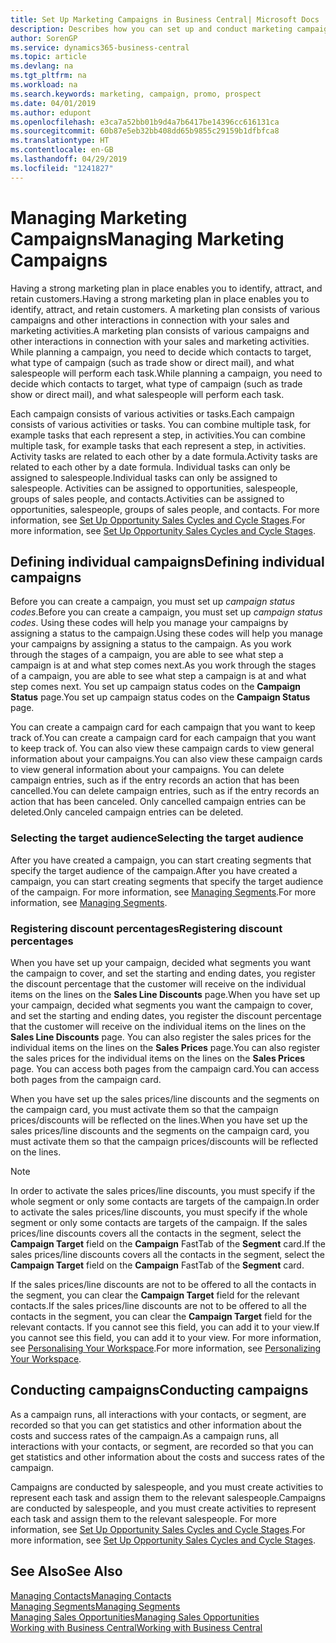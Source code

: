 ```yaml
---
title: Set Up Marketing Campaigns in Business Central| Microsoft Docs
description: Describes how you can set up and conduct marketing campaigns in Business Central to help you identify and attract prospects and retain customers.
author: SorenGP
ms.service: dynamics365-business-central
ms.topic: article
ms.devlang: na
ms.tgt_pltfrm: na
ms.workload: na
ms.search.keywords: marketing, campaign, promo, prospect
ms.date: 04/01/2019
ms.author: edupont
ms.openlocfilehash: e3ca7a52bb01b9d4a7b6417be14396cc616131ca
ms.sourcegitcommit: 60b87e5eb32bb408dd65b9855c29159b1dfbfca8
ms.translationtype: HT
ms.contentlocale: en-GB
ms.lasthandoff: 04/29/2019
ms.locfileid: "1241827"
---
```

# <a name="managing-marketing-campaigns"></a><span data-ttu-id="88d51-103">Managing Marketing Campaigns</span><span class="sxs-lookup"><span data-stu-id="88d51-103">Managing Marketing Campaigns</span></span>
<span data-ttu-id="88d51-104">Having a strong marketing plan in place enables you to identify, attract, and retain customers.</span><span class="sxs-lookup"><span data-stu-id="88d51-104">Having a strong marketing plan in place enables you to identify, attract, and retain customers.</span></span> <span data-ttu-id="88d51-105">A marketing plan consists of various campaigns and other interactions in connection with your sales and marketing activities.</span><span class="sxs-lookup"><span data-stu-id="88d51-105">A marketing plan consists of various campaigns and other interactions in connection with your sales and marketing activities.</span></span> <span data-ttu-id="88d51-106">While planning a campaign, you need to decide which contacts to target, what type of campaign (such as trade show or direct mail), and what salespeople will perform each task.</span><span class="sxs-lookup"><span data-stu-id="88d51-106">While planning a campaign, you need to decide which contacts to target, what type of campaign (such as trade show or direct mail), and what salespeople will perform each task.</span></span>

<span data-ttu-id="88d51-107">Each campaign consists of various activities or tasks.</span><span class="sxs-lookup"><span data-stu-id="88d51-107">Each campaign consists of various activities or tasks.</span></span> <span data-ttu-id="88d51-108">You can combine multiple task, for example tasks that each represent a step, in activities.</span><span class="sxs-lookup"><span data-stu-id="88d51-108">You can combine multiple task, for example tasks that each represent a step, in activities.</span></span> <span data-ttu-id="88d51-109">Activity tasks are related to each other by a date formula.</span><span class="sxs-lookup"><span data-stu-id="88d51-109">Activity tasks are related to each other by a date formula.</span></span> <span data-ttu-id="88d51-110">Individual tasks can only be assigned to salespeople.</span><span class="sxs-lookup"><span data-stu-id="88d51-110">Individual tasks can only be assigned to salespeople.</span></span> <span data-ttu-id="88d51-111">Activities can be assigned to opportunities, salespeople, groups of sales people, and contacts.</span><span class="sxs-lookup"><span data-stu-id="88d51-111">Activities can be assigned to opportunities, salespeople, groups of sales people, and contacts.</span></span> <span data-ttu-id="88d51-112">For more information, see [Set Up Opportunity Sales Cycles and Cycle Stages](marketing-how-setup-opportunity-sales-cycles-stages.md).</span><span class="sxs-lookup"><span data-stu-id="88d51-112">For more information, see [Set Up Opportunity Sales Cycles and Cycle Stages](marketing-how-setup-opportunity-sales-cycles-stages.md).</span></span>

## <a name="defining-individual-campaigns"></a><span data-ttu-id="88d51-113">Defining individual campaigns</span><span class="sxs-lookup"><span data-stu-id="88d51-113">Defining individual campaigns</span></span>
<span data-ttu-id="88d51-114">Before you can create a campaign, you must set up *campaign status codes*.</span><span class="sxs-lookup"><span data-stu-id="88d51-114">Before you can create a campaign, you must set up *campaign status codes*.</span></span> <span data-ttu-id="88d51-115">Using these codes will help you manage your campaigns by assigning a status to the campaign.</span><span class="sxs-lookup"><span data-stu-id="88d51-115">Using these codes will help you manage your campaigns by assigning a status to the campaign.</span></span> <span data-ttu-id="88d51-116">As you work through the stages of a campaign, you are able to see what step a campaign is at and what step comes next.</span><span class="sxs-lookup"><span data-stu-id="88d51-116">As you work through the stages of a campaign, you are able to see what step a campaign is at and what step comes next.</span></span> <span data-ttu-id="88d51-117">You set up campaign status codes on the **Campaign Status** page.</span><span class="sxs-lookup"><span data-stu-id="88d51-117">You set up campaign status codes on the **Campaign Status** page.</span></span>

<span data-ttu-id="88d51-118">You can create a campaign card for each campaign that you want to keep track of.</span><span class="sxs-lookup"><span data-stu-id="88d51-118">You can create a campaign card for each campaign that you want to keep track of.</span></span> <span data-ttu-id="88d51-119">You can also view these campaign cards to view general information about your campaigns.</span><span class="sxs-lookup"><span data-stu-id="88d51-119">You can also view these campaign cards to view general information about your campaigns.</span></span>
<span data-ttu-id="88d51-120">You can delete campaign entries, such as if the entry records an action that has been cancelled.</span><span class="sxs-lookup"><span data-stu-id="88d51-120">You can delete campaign entries, such as if the entry records an action that has been canceled.</span></span> <span data-ttu-id="88d51-121">Only cancelled campaign entries can be deleted.</span><span class="sxs-lookup"><span data-stu-id="88d51-121">Only canceled campaign entries can be deleted.</span></span>

### <a name="selecting-the-target-audience"></a><span data-ttu-id="88d51-122">Selecting the target audience</span><span class="sxs-lookup"><span data-stu-id="88d51-122">Selecting the target audience</span></span>
<span data-ttu-id="88d51-123">After you have created a campaign, you can start creating segments that specify the target audience of the campaign.</span><span class="sxs-lookup"><span data-stu-id="88d51-123">After you have created a campaign, you can start creating segments that specify the target audience of the campaign.</span></span> <span data-ttu-id="88d51-124">For more information, see [Managing Segments](marketing-segments.md).</span><span class="sxs-lookup"><span data-stu-id="88d51-124">For more information, see [Managing Segments](marketing-segments.md).</span></span>

### <a name="registering-discount-percentages"></a><span data-ttu-id="88d51-125">Registering discount percentages</span><span class="sxs-lookup"><span data-stu-id="88d51-125">Registering discount percentages</span></span>
<span data-ttu-id="88d51-126">When you have set up your campaign, decided what segments you want the campaign to cover, and set the starting and ending dates, you register the discount percentage that the customer will receive on the individual items on the lines on the **Sales Line Discounts** page.</span><span class="sxs-lookup"><span data-stu-id="88d51-126">When you have set up your campaign, decided what segments you want the campaign to cover, and set the starting and ending dates, you register the discount percentage that the customer will receive on the individual items on the lines on the **Sales Line Discounts** page.</span></span> <span data-ttu-id="88d51-127">You can also register the sales prices for the individual items on the lines on the **Sales Prices** page.</span><span class="sxs-lookup"><span data-stu-id="88d51-127">You can also register the sales prices for the individual items on the lines on the **Sales Prices** page.</span></span> <span data-ttu-id="88d51-128">You can access both pages from the campaign card.</span><span class="sxs-lookup"><span data-stu-id="88d51-128">You can access both pages from the campaign card.</span></span>

 <span data-ttu-id="88d51-129">When you have set up the sales prices/line discounts and the segments on the campaign card, you must activate them so that the campaign prices/discounts will be reflected on the lines.</span><span class="sxs-lookup"><span data-stu-id="88d51-129">When you have set up the sales prices/line discounts and the segments on the campaign card, you must activate them so that the campaign prices/discounts will be reflected on the lines.</span></span>

> [!NOTE]  
>   <span data-ttu-id="88d51-130">In order to activate the sales prices/line discounts, you must specify if the whole segment or only some contacts are targets of the campaign.</span><span class="sxs-lookup"><span data-stu-id="88d51-130">In order to activate the sales prices/line discounts, you must specify if the whole segment or only some contacts are targets of the campaign.</span></span> <span data-ttu-id="88d51-131">If the sales prices/line discounts covers all the contacts in the segment, select the **Campaign Target** field on the **Campaign** FastTab of the **Segment** card.</span><span class="sxs-lookup"><span data-stu-id="88d51-131">If the sales prices/line discounts covers all the contacts in the segment, select the **Campaign Target** field on the **Campaign** FastTab of the **Segment** card.</span></span>

<span data-ttu-id="88d51-132">If the sales prices/line discounts are not to be offered to all the contacts in the segment, you can clear the **Campaign Target** field for the relevant contacts.</span><span class="sxs-lookup"><span data-stu-id="88d51-132">If the sales prices/line discounts are not to be offered to all the contacts in the segment, you can clear the **Campaign Target** field for the relevant contacts.</span></span> <span data-ttu-id="88d51-133">If you cannot see this field, you can add it to your view.</span><span class="sxs-lookup"><span data-stu-id="88d51-133">If you cannot see this field, you can add it to your view.</span></span> <span data-ttu-id="88d51-134">For more information, see [Personalising Your Workspace](ui-personalization-user.md).</span><span class="sxs-lookup"><span data-stu-id="88d51-134">For more information, see [Personalizing Your Workspace](ui-personalization-user.md).</span></span>

## <a name="conducting-campaigns"></a><span data-ttu-id="88d51-135">Conducting campaigns</span><span class="sxs-lookup"><span data-stu-id="88d51-135">Conducting campaigns</span></span>
<span data-ttu-id="88d51-136">As a campaign runs, all interactions with your contacts, or segment, are recorded so that you can get statistics and other information about the costs and success rates of the campaign.</span><span class="sxs-lookup"><span data-stu-id="88d51-136">As a campaign runs, all interactions with your contacts, or segment, are recorded so that you can get statistics and other information about the costs and success rates of the campaign.</span></span>

<span data-ttu-id="88d51-137">Campaigns are conducted by salespeople, and you must create activities to represent each task and assign them to the relevant salespeople.</span><span class="sxs-lookup"><span data-stu-id="88d51-137">Campaigns are conducted by salespeople, and you must create activities to represent each task and assign them to the relevant salespeople.</span></span> <span data-ttu-id="88d51-138">For more information, see [Set Up Opportunity Sales Cycles and Cycle Stages](marketing-how-setup-opportunity-sales-cycles-stages.md).</span><span class="sxs-lookup"><span data-stu-id="88d51-138">For more information, see [Set Up Opportunity Sales Cycles and Cycle Stages](marketing-how-setup-opportunity-sales-cycles-stages.md).</span></span>

## <a name="see-also"></a><span data-ttu-id="88d51-139">See Also</span><span class="sxs-lookup"><span data-stu-id="88d51-139">See Also</span></span>
[<span data-ttu-id="88d51-140">Managing Contacts</span><span class="sxs-lookup"><span data-stu-id="88d51-140">Managing Contacts</span></span>](marketing-contacts.md)  
[<span data-ttu-id="88d51-141">Managing Segments</span><span class="sxs-lookup"><span data-stu-id="88d51-141">Managing Segments</span></span>](marketing-segments.md)  
[<span data-ttu-id="88d51-142">Managing Sales Opportunities</span><span class="sxs-lookup"><span data-stu-id="88d51-142">Managing Sales Opportunities</span></span>](marketing-manage-sales-opportunities.md)  
[<span data-ttu-id="88d51-143">Working with Business Central</span><span class="sxs-lookup"><span data-stu-id="88d51-143">Working with Business Central</span></span>](ui-work-product.md)  
